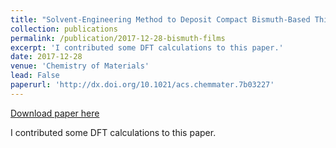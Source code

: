 ```yaml
---
title: "Solvent-Engineering Method to Deposit Compact Bismuth-Based Thin Films: Mechanism and Application to Photovoltaics"
collection: publications
permalink: /publication/2017-12-28-bismuth-films
excerpt: 'I contributed some DFT calculations to this paper.'
date: 2017-12-28
venue: 'Chemistry of Materials'
lead: False
paperurl: 'http://dx.doi.org/10.1021/acs.chemmater.7b03227'
---
```


<a href='http://dx.doi.org/10.1021/acs.chemmater.7b03227'>Download paper here</a>

I contributed some DFT calculations to this paper.
